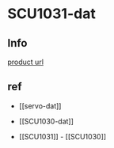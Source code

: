 
# SCU1031-dat 


## Info 
 
[product url](https://www.electrodragon.com/product/micro-9g-servo-for-rc-helicopter-boat-plane-car/)
 
## ref 


- [[servo-dat]]




- [[SCU1030-dat]] 

- [[SCU1031]] - [[SCU1030]]

